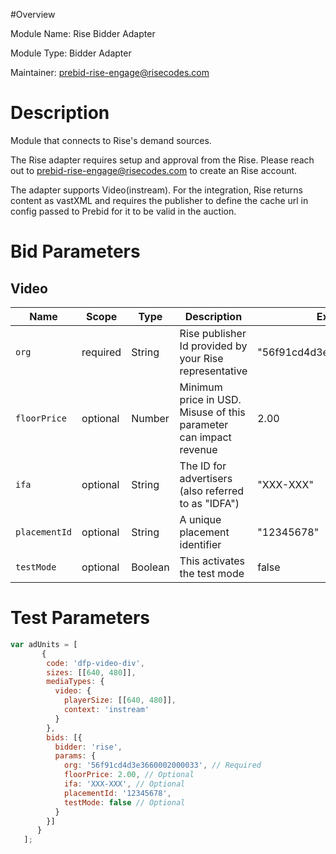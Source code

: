 #Overview

Module Name: Rise Bidder Adapter

Module Type: Bidder Adapter

Maintainer: prebid-rise-engage@risecodes.com


# Description

Module that connects to Rise's demand sources.

The Rise adapter requires setup and approval from the Rise. Please reach out to prebid-rise-engage@risecodes.com to create an Rise account.

The adapter supports Video(instream). For the integration, Rise returns content as vastXML and requires the publisher to define the cache url in config passed to Prebid for it to be valid in the auction.

# Bid Parameters
## Video

| Name | Scope | Type | Description | Example
| ---- | ----- | ---- | ----------- | -------
| `org` | required | String |  Rise publisher Id provided by your Rise representative  | "56f91cd4d3e3660002000033"
| `floorPrice` | optional | Number |  Minimum price in USD. Misuse of this parameter can impact revenue | 2.00
| `ifa` | optional | String |  The ID for advertisers (also referred to as "IDFA")  | "XXX-XXX"
| `placementId` | optional | String |  A unique placement identifier  | "12345678"
| `testMode` | optional | Boolean |  This activates the test mode  | false

# Test Parameters
```javascript
var adUnits = [
       {
        code: 'dfp-video-div',
        sizes: [[640, 480]],
        mediaTypes: {
          video: {
            playerSize: [[640, 480]],
            context: 'instream'
          }
        },
        bids: [{
          bidder: 'rise',
          params: {
            org: '56f91cd4d3e3660002000033', // Required
            floorPrice: 2.00, // Optional
            ifa: 'XXX-XXX', // Optional
            placementId: '12345678',
            testMode: false // Optional
          }
        }]
      }
   ];
```
